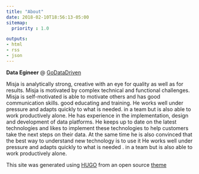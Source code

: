 ```yaml
---
title: "About"
date: 2018-02-10T18:56:13-05:00
sitemap:
  priority : 1.0

outputs:
- html
- rss
- json
---
```

**Data Egineer** @ [GoDataDriven](https://godatadriven.com)

Misja is analytically strong, creative with an eye for quality as well as for results. Misja is motivated by complex technical and functional challenges.
Misja is self-motivated is able to motivate others and has good communication skills. 
good educating and training. 
He works well under pressure and adapts quickly to what is needed.
in a team but is also able to work productively alone.
He has experience in the implementation, design and development of data platforms.
He keeps up to date on the latest technologies and likes to implement these technologies to help customers take the next steps on their data.
 At the same time he is also convinced that the best way to understand new technology is to use it
He works well under pressure and adapts quickly to what is needed .
in a team but is also able to work productively alone.

This site was generated using [HUGO](https://gohugo.io) from an open source [theme](https://github.com/eddiewebb/hugo-resume) 